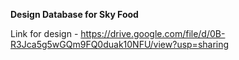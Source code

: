 **Design Database for Sky Food**

Link for design
	- https://drive.google.com/file/d/0B-R3Jca5g5wGQm9FQ0duak10NFU/view?usp=sharing
